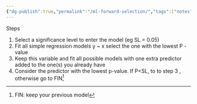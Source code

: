 ```yaml
---
{"dg-publish":true,"permalink":"/ml-forward-selection/","tags":["notes"],"created":"2024-07-06T19:50:10.381+05:30","updated":"2024-07-06T19:50:10.381+05:30"}
---
```


Steps
1. Select a significance level to enter the model (eg SL = 0.05)
2. Fit all simple regression models y ~ x select the one with the lowest P - value
3. Keep this variable and fit all possible models with one extra predictor added to the one(s) you already have
4. Consider the predictor with the lowest p-value. If P<SL, to to step 3 , otherwise go to FIN[^1]

[^1]: FIN: keep your previous model